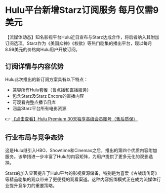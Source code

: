 # Hulu平台新增Starz订阅服务 每月仅需9美元

【流媒体动态】知名影视平台Hulu近日宣布与Starz达成合作，将后者纳入其附加订阅选项。Starz作为《美国众神》《权欲》等热门剧集的播出平台，现以每月8.99美元的价格向Hulu用户开放订阅。

## 订阅详情与内容优势

Hulu此次推出的新订阅方案具有以下特点：
- 兼容所有Hulu套餐（含点播和直播服务）
- 包含Starz及Starz Encore的直播内容
- 可观看完整点播节目库
- 涵盖Starz平台所有电影资源

👉 [【点击查看】Hulu Premium 30天独享高级会员账号（售后质保）](https://bit.ly/HuLu_vip)

## 行业布局与竞争态势

这是Hulu继引入HBO、Showtime和Cinemax之后，推出的第四个优质内容附加服务。该举措进一步丰富了Hulu的内容矩阵，为用户提供了更多元化的观影选择。

Starz的加入显著提升了Hulu平台的影视资源储备，特别是为喜爱《古战场传奇》等精品剧集的观众带来了更便捷的观看渠道。这种内容捆绑模式正在成为流媒体行业提升竞争力的重要策略。